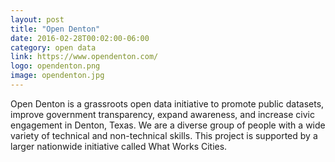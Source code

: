 ```yaml
---
layout: post
title: "Open Denton"
date: 2016-02-28T00:02:00-06:00
category: open data
link: https://www.opendenton.com/
logo: opendenton.png
image: opendenton.jpg
---
```

Open Denton is a grassroots open data initiative to promote public datasets, improve government transparency, expand awareness, and increase civic engagement in Denton, Texas. We are a diverse group of people with a wide variety of technical and non-technical skills. This project is supported by a larger nationwide initiative called What Works Cities.